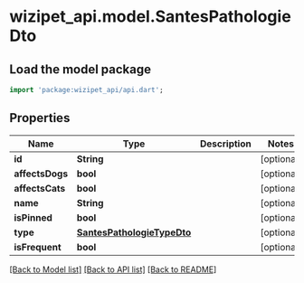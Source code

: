 # wizipet_api.model.SantesPathologieDto

## Load the model package
```dart
import 'package:wizipet_api/api.dart';
```

## Properties
Name | Type | Description | Notes
------------ | ------------- | ------------- | -------------
**id** | **String** |  | [optional] 
**affectsDogs** | **bool** |  | [optional] 
**affectsCats** | **bool** |  | [optional] 
**name** | **String** |  | [optional] 
**isPinned** | **bool** |  | [optional] 
**type** | [**SantesPathologieTypeDto**](SantesPathologieTypeDto.md) |  | [optional] 
**isFrequent** | **bool** |  | [optional] 

[[Back to Model list]](../README.md#documentation-for-models) [[Back to API list]](../README.md#documentation-for-api-endpoints) [[Back to README]](../README.md)



